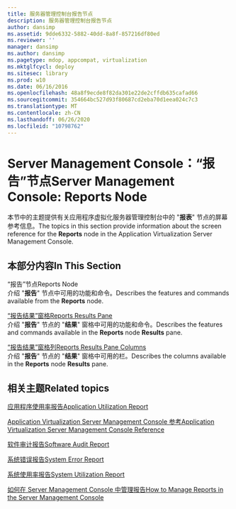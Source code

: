 ```yaml
---
title: 服务器管理控制台报告节点
description: 服务器管理控制台报告节点
author: dansimp
ms.assetid: 9dde6332-5882-40dd-8a8f-857216df80ed
ms.reviewer: ''
manager: dansimp
ms.author: dansimp
ms.pagetype: mdop, appcompat, virtualization
ms.mktglfcycl: deploy
ms.sitesec: library
ms.prod: w10
ms.date: 06/16/2016
ms.openlocfilehash: 48a8f9ecde8f82da301e22de2cffdb635cafad66
ms.sourcegitcommit: 354664bc527d93f80687cd2eba70d1eea024c7c3
ms.translationtype: MT
ms.contentlocale: zh-CN
ms.lasthandoff: 06/26/2020
ms.locfileid: "10798762"
---
```

# <span data-ttu-id="34a2d-103">Server Management Console：“报告”节点</span><span class="sxs-lookup"><span data-stu-id="34a2d-103">Server Management Console: Reports Node</span></span>


<span data-ttu-id="34a2d-104">本节中的主题提供有关应用程序虚拟化服务器管理控制台中的 "**报表**" 节点的屏幕参考信息。</span><span class="sxs-lookup"><span data-stu-id="34a2d-104">The topics in this section provide information about the screen reference for the **Reports** node in the Application Virtualization Server Management Console.</span></span>

## <span data-ttu-id="34a2d-105">本部分内容</span><span class="sxs-lookup"><span data-stu-id="34a2d-105">In This Section</span></span>


<a href="" id="reports-node"></a><span data-ttu-id="34a2d-106">“报告”节点</span><span class="sxs-lookup"><span data-stu-id="34a2d-106">Reports Node</span></span>  
<span data-ttu-id="34a2d-107">介绍 "**报告**" 节点中可用的功能和命令。</span><span class="sxs-lookup"><span data-stu-id="34a2d-107">Describes the features and commands available from the **Reports** node.</span></span>

<a href="" id="reports-results-pane"></a>[<span data-ttu-id="34a2d-108">“报告结果”窗格</span><span class="sxs-lookup"><span data-stu-id="34a2d-108">Reports Results Pane</span></span>](reports-results-pane.md)  
<span data-ttu-id="34a2d-109">介绍 "**报告**" 节点的 "**结果**" 窗格中可用的功能和命令。</span><span class="sxs-lookup"><span data-stu-id="34a2d-109">Describes the features and commands available in the **Reports** node **Results** pane.</span></span>

<a href="" id="reports-results-pane-columns"></a>[<span data-ttu-id="34a2d-110">“报告结果”窗格列</span><span class="sxs-lookup"><span data-stu-id="34a2d-110">Reports Results Pane Columns</span></span>](reports-results-pane-columns.md)  
<span data-ttu-id="34a2d-111">介绍 "**报告**" 节点的 "**结果**" 窗格中可用的栏。</span><span class="sxs-lookup"><span data-stu-id="34a2d-111">Describes the columns available in the **Reports** node **Results** pane.</span></span>

## <span data-ttu-id="34a2d-112">相关主题</span><span class="sxs-lookup"><span data-stu-id="34a2d-112">Related topics</span></span>


[<span data-ttu-id="34a2d-113">应用程序使用率报告</span><span class="sxs-lookup"><span data-stu-id="34a2d-113">Application Utilization Report</span></span>](application-utilization-reportserver.md)

[<span data-ttu-id="34a2d-114">Application Virtualization Server Management Console 参考</span><span class="sxs-lookup"><span data-stu-id="34a2d-114">Application Virtualization Server Management Console Reference</span></span>](application-virtualization-server-management-console-reference.md)

[<span data-ttu-id="34a2d-115">软件审计报告</span><span class="sxs-lookup"><span data-stu-id="34a2d-115">Software Audit Report</span></span>](software-audit-reportserver.md)

[<span data-ttu-id="34a2d-116">系统错误报告</span><span class="sxs-lookup"><span data-stu-id="34a2d-116">System Error Report</span></span>](system-error-reportserver.md)

[<span data-ttu-id="34a2d-117">系统使用率报告</span><span class="sxs-lookup"><span data-stu-id="34a2d-117">System Utilization Report</span></span>](system-utilization-reportserver.md)

[<span data-ttu-id="34a2d-118">如何在 Server Management Console 中管理报告</span><span class="sxs-lookup"><span data-stu-id="34a2d-118">How to Manage Reports in the Server Management Console</span></span>](how-to-manage-reports-in-the-server-management-console.md)

 

 





